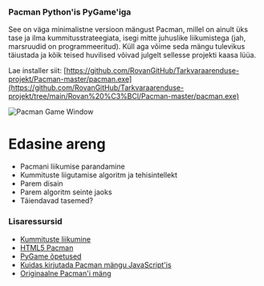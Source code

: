 ### Pacman Python'is PyGame'iga

See on väga minimalistne versioon mängust Pacman, millel on ainult üks tase ja ilma kummitusstrateegiata, isegi mitte juhuslike liikumistega (jah, marsruudid on programmeeritud). Küll aga võime seda mängu tulevikus täiustada ja kõik teised huvilised võivad julgelt sellesse projekti kaasa lüüa.

Lae installer siit: [https://github.com/RovanGitHub/Tarkvaraarenduse-projekt/Pacman-master/pacman.exe](https://github.com/RovanGitHub/Tarkvaraarenduse-projekt/tree/main/Rovan%20%C3%BCl/Pacman-master/pacman.exe)

![Pacman Game Window]((https://raw.githubusercontent.com/RovanGitHub/Tarkvaraarenduse-projekt/main/Rovan%20%C3%BCl/Pacman-master/Nimetu.png))


# Edasine areng

* Pacmani liikumise parandamine
* Kummituste liigutamise algoritm ja tehisintellekt
* Parem disain
* Parem algoritm seinte jaoks
* Täiendavad tasemed?

### Lisaressursid
* [Kummituste liikumine](http://home.comcast.net/~jpittman2/pacman/pacmandossier.html)
* [HTML5 Pacman](http://arandomurl.com/2010/07/25/html5-pacman.html)
* [PyGame õpetused](http://programarcadegames.com/index.php?lang=en)
* [Kuidas kirjutada Pacman mängu JavaScript'is](http://www.masswerk.at/JavaPac/pacman-howto.html)
* [Originaalne Pacman'i mäng](http://originalpacman.com/)
